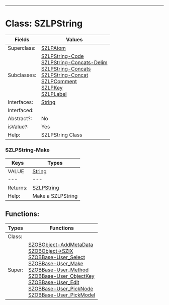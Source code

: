 ---------

# Class:	SZLPString

| Fields | Values |
| --------- | --------- |
| Superclass: | [SZLPAtom](SZLPAtom.html) |
| Subclasses: | [SZLPString-Code](SZLPString-Code.html) <br> [SZLPString-Concats-Delim](SZLPString-Concats-Delim.html) <br> [SZLPString-Concats](SZLPString-Concats.html) <br> [SZLPString-Concat](SZLPString-Concat.html) <br> [SZLPComment](SZLPComment.html) <br> [SZLPKey](SZLPKey.html) <br> [SZLPLabel](SZLPLabel.html) |
| Interfaces: | [String](String.html) |
| Interfaced: |  |
| Abstract?: | No |
| isValue?: | Yes |
| Help: | SZLPString Class |

### SZLPString-Make

| Keys | Types |
| --------- | --------- |
| VALUE | [String](String.html) |
| **---** | **---** |
| Returns: | [SZLPString](SZLPString.html) |
| Help: | Make a SZLPString |


## Functions:

| Types | Functions |
| --------- | --------- |
| Class: |  |
| Super: | [SZOBObject-AddMetaData](SZOBObject.html) <br> [SZOBObject->SZIX](SZOBObject.html) <br> [SZOBBase-User_Select](SZOBBase.html) <br> [SZOBBase-User_Make](SZOBBase.html) <br> [SZOBBase-User_Method](SZOBBase.html) <br> [SZOBBase-User_ObjectKey](SZOBBase.html) <br> [SZOBBase-User_Edit](SZOBBase.html) <br> [SZOBBase-User_PickNode](SZOBBase.html) <br> [SZOBBase-User_PickModel](SZOBBase.html) |


